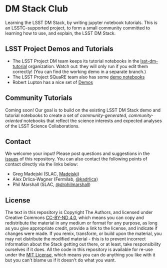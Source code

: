 # DM Stack Club

Learning the LSST DM Stack, by writing jupyter notebook tutorials. This is an LSSTC-supported project, to form a small community committed to learning how to use, and explain, the LSST DM Stack. 

## LSST Project Demos and Tutorials

* The LSST Project DM team keeps its tutorial notebooks in the [lsst-dm-tutorial](https://github.com/lsst-dm-tutorial) organization. Watch out: they will only run if you edit them correctly! (You can find the working demo in a separate branch.)
* The LSST Project SQuaRE team also has some [demo notebooks](https://github.com/lsst-sqre/notebook-demo)
* Robert Lupton has a nice set of [Demos](https://github.com/RobertLuptonTheGood/notebooks/tree/master/Demos)

## Community Tutorials

Coming soon! Our goal is to build on the existing LSST DM Stack demo and tutorial notebooks to create a set of 
_community-generated, community-oriented_ notebooks that reflect the science interests and expected analyses of 
the LSST Science Collaborations. 

## Contact

We welcome your input! Please post questions and suggestions in the
[issues](https://github.com/LSSTScienceCollaborations/DMStackClub/issues) of this repository. You can also contact the following points of contact directly via the links below:

* Greg Madejski (SLAC, [Madejski](https://github.com/LSSTScienceCollaborations/DMStackClub/issues/new?body=@kMadejski))
* Alex Drlica-Wagner (Fermilab, [@kadrlica](https://github.com/LSSTScienceCollaborations/DMStackClub/issues/new?body=@kadrlica))
* Phil Marshall (SLAC, [@drphilmarshall](https://github.com/LSSTScienceCollaborations/DMStackClub/issues/new?body=@drphilmarshall))


## License

The text in this repository is Copyright The Authors, and licensed under Creative Commons [CC-BY-ND 4.0](https://creativecommons.org/licenses/by-nd/4.0/), which means 
you can copy and redistribute the material in any medium or format
for any purpose, as long as you give appropriate credit, provide a link to the license, and indicate if changes were made. 
If you remix, transform, or build upon the material, you may not distribute the modified material - this is to prevent incorrect 
information about the Stack getting out there, or at least, take responsibility ourselves if it does.
All the code in this repository is available for re-use under the [MIT License](https://github.com/LSSTScienceCollaborations/DMStackClub/blob/master/LICENSE), which means you can do anything you like with it 
but you can't blame us if it doesn't do what you want. 

